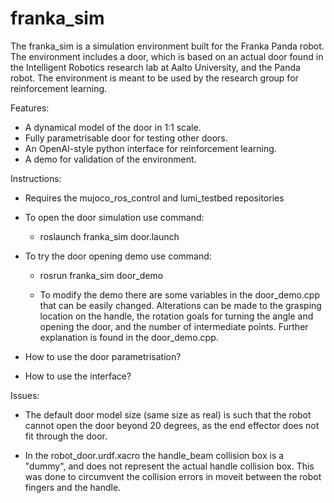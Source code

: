 # franka_sim

The franka_sim is a simulation environment built for the Franka Panda robot. The environment includes a door, which is based on an actual door found in the Intelligent Robotics research lab at Aalto University, and the Panda robot. The environment is meant to be used by the research group for reinforcement learning.

Features:
* A dynamical model of the door in 1:1 scale.
* Fully parametrisable door for testing other doors.
* An OpenAI-style python interface for reinforcement learning.
* A demo for validation of the environment.

Instructions:
* Requires the mujoco_ros_control and lumi_testbed repositories

* To open the door simulation use command:
    * roslaunch franka_sim door.launch

* To try the door opening demo use command:
    * rosrun franka_sim door_demo

    * To modify the demo there are some variables in the door_demo.cpp that can be easily changed. Alterations can be made to the grasping location on the handle, the rotation goals for turning the angle and opening the door, and the number of intermediate points. Further explanation is found in the door_demo.cpp.

* How to use the door parametrisation?

* How to use the interface?

Issues:
* The default door model size (same size as real) is such that the robot cannot open the door beyond 20 degrees, as the end effector does not fit through the door.

* In the robot_door.urdf.xacro the handle_beam collision box is a "dummy", and does not represent the actual handle collision box. This was done to circumvent the collision errors in moveit between the robot fingers and the handle.

